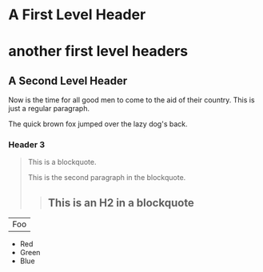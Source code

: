 A First Level Header
====================
another first level headers
====================

A Second Level Header
---------------------

Now is the time for all good men to come to
the aid of their country. This is just a
regular paragraph.

The quick brown fox jumped over the lazy
dog's back.

### Header 3

> This is a blockquote.
> 
> This is the second paragraph in the blockquote.
>
>> ## This is an H2 in a blockquote

<table>
    <tr>
        <td>Foo</td>
    </tr>
</table>


*   Red
*   Green
*   Blue